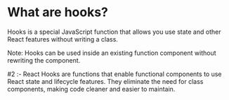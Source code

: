 # What are hooks?
Hooks is a special JavaScript function that allows you use state and other React features without writing a class. 

Note: Hooks can be used inside an existing function component without rewriting the component.

#2 :- React Hooks are functions that enable functional components to use React state and lifecycle features. They eliminate the need for class components, making code cleaner and easier to maintain.
